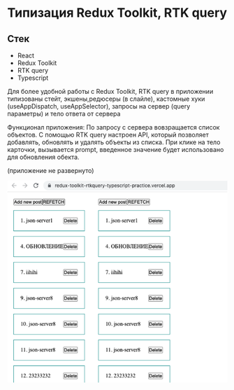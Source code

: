 # Типизация Redux Toolkit, RTK query

## Стек   

- React  
- Redux Toolkit  
- RTK query  
- Typescript  

Для более удобной работы с Redux Toolkit, RTK query в приложении типизованы стейт, экшены,редюсеры (в слайле), кастомные хуки (useAppDispatch, useAppSelector), запросы на сервер (query параметры) и тело ответа от сервера

Функционал приложения: По запросу с сервера вовзращается список объектов. С помощью RTK query настроен API, который позволяет добавлять, обновлять и удалять объекты из списка. При клике на тело карточки, вызывается prompt, введенное значение будет использовано для обновления обекта.  

(приложение не развернуто)

![Иллюстрация к проекту](https://github.com/wctnz/redux-toolkit-rtkquery-typescript-practice/raw/master/public/img1.png)


